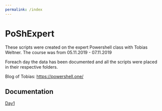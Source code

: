 ```yaml
---
permalink: /index
---
```

# PoShExpert
These scripts were created on the expert Powershell class with Tobias Weltner. 
The course was from 05.11.2019 - 07.11.2019 

Foreach day the data has been documented and all the scripts were placed in their respective folders. 

Blog of Tobias: 
https://powershell.one/

## Documentation
[Day1](/day1)
